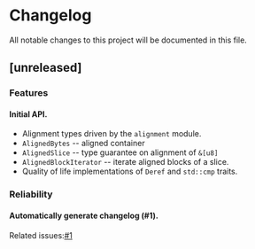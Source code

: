 # Changelog

All notable changes to this project will be documented in this file.

## [unreleased]

### Features

#### Initial API.
-  Alignment types driven by the `alignment` module.
-  `AlignedBytes` -- aligned container
-  `AlignedSlice` -- type guarantee on alignment of `&[u8]`
-  `AlignedBlockIterator` -- iterate aligned blocks of a slice.
-  Quality of life implementations of `Deref` and `std::cmp` traits.


### Reliability

#### Automatically generate changelog (#1).

<tiny>Related issues:[#1](https://github.com/V0ldek/align/issues/1) </tiny>


<!-- generated by git-cliff -->
